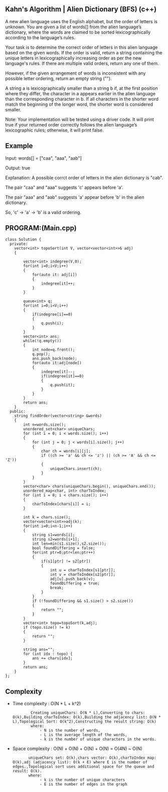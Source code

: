## Kahn's Algorithm | Alien Dictionary (BFS) (c++)

A new alien language uses the English alphabet, but the order of letters is unknown. You are given a list of words[] from the alien language’s dictionary, where the words are claimed to be sorted lexicographically according to the language’s rules.

Your task is to determine the correct order of letters in this alien language based on the given words. If the order is valid, return a string containing the unique letters in lexicographically increasing order as per the new language's rules. If there are multiple valid orders, return any one of them.

However, if the given arrangement of words is inconsistent with any possible letter ordering, return an empty string ("").

A string a is lexicographically smaller than a string b if, at the first position where they differ, the character in a appears earlier in the alien language than the corresponding character in b. If all characters in the shorter word match the beginning of the longer word, the shorter word is considered smaller.

Note: Your implementation will be tested using a driver code. It will print true if your returned order correctly follows the alien language’s lexicographic rules; otherwise, it will print false.
## Example
Input: words[] = ["caa", "aaa", "aab"]

Output: true

Explanation: A possible corrct order of letters in the alien dictionary is "cab".

The pair "caa" and "aaa" suggests 'c' appears before 'a'.

The pair "aaa" and "aab" suggests 'a' appear before 'b' in the alien dictionary. 

So, 'c' → 'a' → 'b' is a valid ordering.
## PROGRAM:(Main.cpp)
```
class Solution {
  private:
    vector<int> topoSort(int V, vector<vector<int>>& adj) 
    {
        
        vector<int> indegree(V,0);
        for(int i=0;i<V;i++)
        {
            for(auto it: adj[i])
            {
                indegree[it]++;
            }
        }
        
        queue<int> q;
        for(int i=0;i<V;i++)
        {
            if(indegree[i]==0)
            {
                q.push(i);
            }
        }
        vector<int> ans;
        while(!q.empty())
        {
            int node=q.front();
            q.pop();
            ans.push_back(node);
            for(auto it:adj[node])
            {
                indegree[it]--;
                if(indegree[it]==0)
                {
                    q.push(it);
                }
            }
        }
        return ans;
    }
  public:
    string findOrder(vector<string> &words) 
    {
        int n=words.size();
        unordered_set<char> uniqueChars;
        for (int i = 0; i < words.size(); i++) 
        {
            for (int j = 0; j < words[i].size(); j++) 
            {
                char ch = words[i][j];
                if ((ch >= 'a' && ch <= 'z') || (ch >= 'A' && ch <= 'Z')) 
                {
                    uniqueChars.insert(ch);
                }
            }
        }
        vector<char> chars(uniqueChars.begin(), uniqueChars.end());
        unordered_map<char, int> charToIndex;
        for (int i = 0; i < chars.size(); i++) 
        {
            charToIndex[chars[i]] = i;
        }
        
        int k = chars.size();
        vector<vector<int>>adj(k);
        for(int i=0;i<n-1;i++)
        {
            string s1=words[i];
            string s2=words[i+1];
            int len=min(s1.size(),s2.size());
            bool foundDiffering = false;
            for(int ptr=0;ptr<len;ptr++)
            {
                if(s1[ptr] != s2[ptr])
                {
                    int u = charToIndex[s1[ptr]];
                    int v = charToIndex[s2[ptr]];
                    adj[u].push_back(v);
                    foundDiffering = true;
                    break;
                }
            }
            if (!foundDiffering && s1.size() > s2.size()) 
            {
                return "";
            }
        }
        vector<int> topo=topoSort(k,adj);
        if (topo.size() != k) 
        {
            return "";
        }
        
        string ans="";
        for (int idx : topo) {
            ans += chars[idx];
        }
        return ans;
    }
};
```
## Complexity
- Time complexity : O(N * L + k^2)
  
              Creating uniqueChars: O(N * L),Converting to chars: O(k),Building charToIndex: O(k),Building the adjacency list: O(N * L),Topological Sort: O(k^2),Constructing the result string: O(k)
              where:
                  - N is the number of words,
                  - L is the average length of the words,
                  - k is the number of unique characters in the words.

- Space complexity : O(N) + O(N) + O(N) + O(N) = O(4N) ~ O(N)

             uniqueChars set: O(k),chars vector: O(k),charToIndex map: O(k),adj (adjacency list): O(k + E) where E is the number of edges.,Topological sort uses additional space for the queue and result: O(k).
             where:
                  - k is the number of unique characters
                  - E is the number of edges in the graph
   
